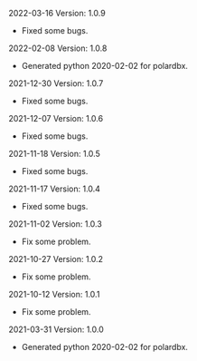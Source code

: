 2022-03-16 Version: 1.0.9
- Fixed some bugs.

2022-02-08 Version: 1.0.8
- Generated python 2020-02-02 for polardbx.

2021-12-30 Version: 1.0.7
- Fixed some bugs.

2021-12-07 Version: 1.0.6
- Fixed some bugs.

2021-11-18 Version: 1.0.5
- Fixed some bugs.

2021-11-17 Version: 1.0.4
- Fixed some bugs.

2021-11-02 Version: 1.0.3
- Fix some problem.

2021-10-27 Version: 1.0.2
- Fix some problem.

2021-10-12 Version: 1.0.1
- Fix some problem.

2021-03-31 Version: 1.0.0
- Generated python 2020-02-02 for polardbx.

